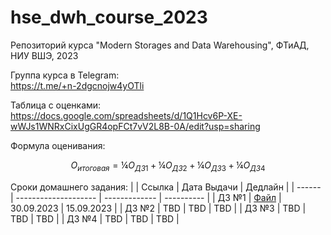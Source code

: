 # hse_dwh_course_2023
Репозиторий курса "Modern Storages and Data Warehousing", ФТиАД, НИУ ВШЭ, 2023

Группа курса в Telegram:<br>
https://t.me/+n-2dgcnojw4yOTli

Таблица с оценками:<br>
https://docs.google.com/spreadsheets/d/1Q1Hcv6P-XE-wWJs1WNRxCixUgGR4opFCt7vV2L8B-0A/edit?usp=sharing

Формула оценивания:
```math
O_{итоговая} = ¼ O_{ДЗ 1} + ¼ O_{ДЗ 2} + ¼ O_{ДЗ 3} + ¼ O_{ДЗ 4}
```

Сроки домашнего задания:
|        | Ссылка               | Дата Выдачи   | Дедлайн    |
| ------ | -------------------- | ------------- | ---------- |
| ДЗ №1  | [Файл](hw01/hw1.pdf) | 30.09.2023    | 15.09.2023 |
| ДЗ №2  | TBD                  | TBD           | TBD        |
| ДЗ №3  | TBD                  | TBD           | TBD        |
| ДЗ №4  | TBD                  | TBD           | TBD        |
